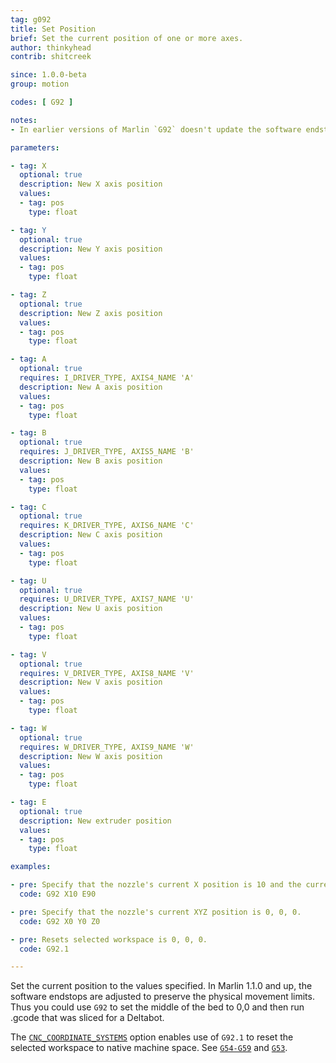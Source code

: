 ```yaml
---
tag: g092
title: Set Position
brief: Set the current position of one or more axes.
author: thinkyhead
contrib: shitcreek

since: 1.0.0-beta
group: motion

codes: [ G92 ]

notes:
- In earlier versions of Marlin `G92` doesn't update the software endstops, so it was unsupported to set coordinates outside these boundaries. In Marlin 1.1.0 and up, the physical boundaries are maintained. This means you can no longer use `G92` to move below the bed, for example.

parameters:

- tag: X
  optional: true
  description: New X axis position
  values:
  - tag: pos
    type: float

- tag: Y
  optional: true
  description: New Y axis position
  values:
  - tag: pos
    type: float

- tag: Z
  optional: true
  description: New Z axis position
  values:
  - tag: pos
    type: float

- tag: A
  optional: true
  requires: I_DRIVER_TYPE, AXIS4_NAME 'A'
  description: New A axis position
  values:
  - tag: pos
    type: float

- tag: B
  optional: true
  requires: J_DRIVER_TYPE, AXIS5_NAME 'B'
  description: New B axis position
  values:
  - tag: pos
    type: float

- tag: C
  optional: true
  requires: K_DRIVER_TYPE, AXIS6_NAME 'C'
  description: New C axis position
  values:
  - tag: pos
    type: float

- tag: U
  optional: true
  requires: U_DRIVER_TYPE, AXIS7_NAME 'U'
  description: New U axis position
  values:
  - tag: pos
    type: float

- tag: V
  optional: true
  requires: V_DRIVER_TYPE, AXIS8_NAME 'V'
  description: New V axis position
  values:
  - tag: pos
    type: float

- tag: W
  optional: true
  requires: W_DRIVER_TYPE, AXIS9_NAME 'W'
  description: New W axis position
  values:
  - tag: pos
    type: float

- tag: E
  optional: true
  description: New extruder position
  values:
  - tag: pos
    type: float

examples:

- pre: Specify that the nozzle's current X position is 10 and the current extruder position is 90.
  code: G92 X10 E90

- pre: Specify that the nozzle's current XYZ position is 0, 0, 0.
  code: G92 X0 Y0 Z0

- pre: Resets selected workspace is 0, 0, 0.
  code: G92.1

---
```


Set the current position to the values specified. In Marlin 1.1.0 and up, the software endstops are adjusted to preserve the physical movement limits. Thus you could use `G92` to set the middle of the bed to 0,0 and then run .gcode that was sliced for a Deltabot.

The [`CNC_COORDINATE_SYSTEMS`](/docs/gcode/G054-G059.html) option enables use of `G92.1` to reset the selected workspace to native machine space. See [`G54-G59`](/docs/gcode/G054-G059.html) and [`G53`](/docs/gcode/G053.html).
